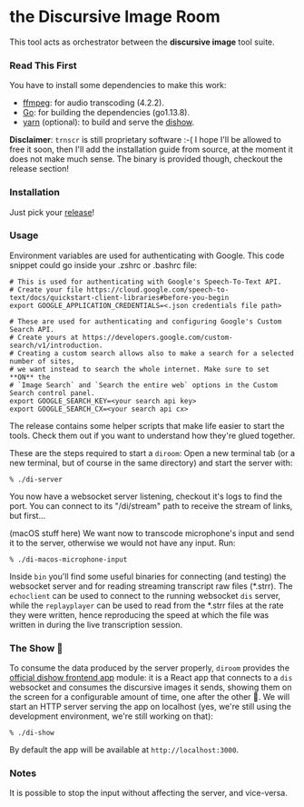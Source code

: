 # the Discursive Image Room
This tool acts as orchestrator between the **discursive image** tool suite.

### Read This First
You have to install some dependencies to make this work:
- [ffmpeg](https://ffmpeg.org): for audio transcoding (4.2.2).
- [Go](https://golang.org): for building the dependencies (go1.13.8).
- [yarn](https://classic.yarnpkg.com/en/docs/install/#mac-stable) (optional): to build and serve the [dishow](https://github.com/AndreaKaus/dishow).

**Disclaimer**: `trnscr` is still proprietary software :-( I hope I'll be allowed to free it soon, then I'll add the installation guide from source, at the moment it does not make much sense. The binary is provided though, checkout the release section!

### Installation
Just pick your [release](https://github.com/jecoz/diroom/releases)!

### Usage
Environment variables are used for authenticating with Google.
This code snippet could go inside your .zshrc or .bashrc file:
```
# This is used for authenticating with Google's Speech-To-Text API.
# Create your file https://cloud.google.com/speech-to-text/docs/quickstart-client-libraries#before-you-begin
export GOOGLE_APPLICATION_CREDENTIALS=<.json credentials file path>

# These are used for authenticating and configuring Google's Custom Search API.
# Create yours at https://developers.google.com/custom-search/v1/introduction.
# Creating a custom search allows also to make a search for a selected number of sites,
# we want instead to search the whole internet. Make sure to set **ON** the
# `Image Search` and `Search the entire web` options in the Custom Search control panel.
export GOOGLE_SEARCH_KEY=<your search api key>
export GOOGLE_SEARCH_CX=<your search api cx>
```

The release contains some helper scripts that make life easier to start the tools. Check them
out if you want to understand how they're glued together.

These are the steps required to start a `diroom`:
Open a new terminal tab (or a new terminal, but of course in the same directory) and start
the server with:
```
% ./di-server
```
You now have a websocket server listening, checkout it's logs to find the port. You can connect to
its "/di/stream" path to receive the stream of links, but first...

(macOS stuff here)
We want now to transcode microphone's input and send it to the server, otherwise we would not have
any input. Run:
```
% ./di-macos-microphone-input
```
Inside `bin` you'll find some useful binaries for connecting (and testing) the websocket
server and for reading streaming transcript raw files (*.strr).
The `echoclient` can be used to connect to the running websocket `dis` server, while the `replayplayer`
can be used to read from the *.strr files at the rate they were written, hence reproducing the speed 
at which the file was written in during the live transcription session.

### The Show :construction:
To consume the data produced by the server properly, `diroom` provides the
[official dishow frontend app](https://github.com/AndreaKaus/dishow) module: it is a React app that
connects to a `dis` websocket and consumes the discursive images it sends, showing them on the screen
for a configurable amount of time, one after the other :tada:.
We will start an HTTP server serving the app on localhost (yes, we're still using the development
environment, we're still working on that):
```
% ./di-show
```
By default the app will be available at `http://localhost:3000`.

### Notes
It is possible to stop the input without affecting the server, and vice-versa.

